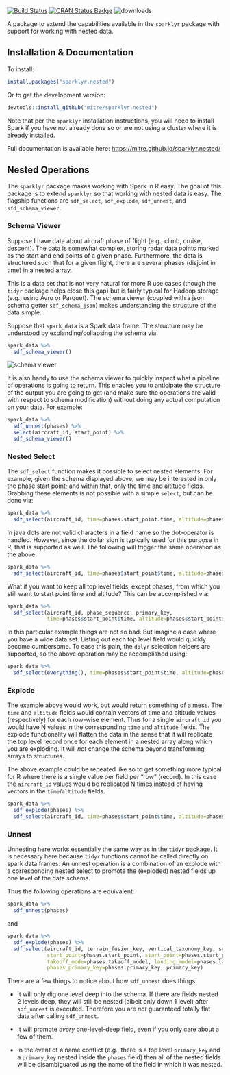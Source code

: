 
[![Build
Status](https://travis-ci.org/mitre/sparklyr.nested.svg?branch=master)](https://travis-ci.org/mitre/sparklyr.nested)
[![CRAN Status
Badge](http://www.r-pkg.org/badges/version/sparklyr.nested)](https://cran.r-project.org/package=sparklyr.nested)
![downloads](http://cranlogs.r-pkg.org/badges/grand-total/sparklyr.nested)

A package to extend the capabilities available in the `sparklyr` package
with support for working with nested data.

## Installation & Documentation

To install:

``` r
install.packages("sparklyr.nested")
```

Or to get the development version:

``` r
devtools::install_github("mitre/sparklyr.nested")
```

Note that per the `sparklyr` installation instructions, you will need to
install Spark if you have not already done so or are not using a cluster
where it is already installed.

Full documentation is available here:
<https://mitre.github.io/sparklyr.nested/>

## Nested Operations

The `sparklyr` package makes working with Spark in R easy. The goal of
this package is to extend `sparklyr` so that working with nested data is
easy. The flagship functions are `sdf_select`, `sdf_explode`,
`sdf_unnest`, and `sfd_schema_viewer`.

### Schema Viewer

Suppose I have data about aircraft phase of flight (e.g., climb, cruise,
descent). The data is somewhat complex, storing radar data points marked
as the start and end points of a given phase. Furthermore, the data is
structured such that for a given flight, there are several phases
(disjoint in time) in a nested array.

This is a data set that is not very natural for more R use cases (though
the `tidyr` package helps close this gap) but is fairly typical for
Hadoop storage (e.g., using Avro or Parquet). The schema viewer (coupled
with a json schema getter `sdf_schema_json`) makes understanding the
structure of the data simple.

Suppose that `spark_data` is a Spark data frame. The structure may be
understood by explanding/collapsing the schema via

``` r
spark_data %>%
  sdf_schema_viewer()
```

![schema viewer](./README-images/schema_viewer.png)

It is also handy to use the schema viewer to quickly inspect what a
pipeline of operations is going to return. This enables you to
anticipate the structure of the output you are going to get (and make
sure the operations are valid with respect to schema modification)
without doing any actual computation on your data. For example:

``` r
spark_data %>%
  sdf_unnest(phases) %>%
  select(aircraft_id, start_point) %>%
  sdf_schema_viewer()
```

### Nested Select

The `sdf_select` function makes it possible to select nested elements.
For example, given the schema displayed above, we may be interested in
only the phase start point; and within that, only the time and altitude
fields. Grabbing these elements is not possible with a simple `select`,
but can be done via:

``` r
spark_data %>%
  sdf_select(aircraft_id, time=phases.start_point.time, altitude=phases.start_point.altitude)
```

In java dots are not valid characters in a field name so the
dot-operator is handled. However, since the dollar sign is typically
used for this purpose in R, that is supported as well. The following
will trigger the same operation as the above:

``` r
spark_data %>%
  sdf_select(aircraft_id, time=phases$start_point$time, altitude=phases$start_point$altitude)
```

What if you want to keep all top level fields, except phases, from which
you still want to start point time and altitude? This can be
accomplished via:

``` r
spark_data %>%
  sdf_select(aircraft_id, phase_sequence, primary_key, 
             time=phases$start_point$time, altitude=phases$start_point$altitude)
```

In this particular example things are not so bad. But imagine a case
where you have a wide data set. Listing out each top level field would
quickly become cumbersome. To ease this pain, the `dplyr` selection
helpers are supported, so the above operation may be accomplished using:

``` r
spark_data %>%
  sdf_select(everything(), time=phases$start_point$time, altitude=phases$start_point$altitude)
```

### Explode

The example above would work, but would return something of a mess. The
`time` and `altitude` fields would contain vectors of time and altitude
values (respectively) for each row-wise element. Thus for a single
`aircraft_id` you would have N values in the corresponding `time` and
`altitude` fields. The explode functionality will flatten the data in
the sense that it will replicate the top level record once for each
element in a nested array along which you are exploding. It will *not*
change the schema beyond transforming arrays to structures.

The above example could be repeated like so to get something more
typical for R where there is a single value per field per “row”
(record). In this case the `aircraft_id` values would be replicated N
times instead of having vectors in the `time`/`altitude` fields.

``` r
spark_data %>%
  sdf_explode(phases) %>%
  sdf_select(aircraft_id, time=phases$start_point$time, altitude=phases$start_point$altitude)
```

### Unnest

Unnesting here works essentially the same way as in the `tidyr` package.
It is necessary here because `tidyr` functions cannot be called directly
on spark data frames. An unnest operation is a combination of an explode
with a corresponding nested select to promote the (exploded) nested
fields up one level of the data schema.

Thus the following operations are equivalent:

``` r
spark_data %>%
  sdf_unnest(phases)
```

and

``` r
spark_data %>%
  sdf_explode(phases) %>%
  sdf_select(aircraft_id, terrain_fusion_key, vertical_taxonomy_key, sequence, 
             start_point=phases.start_point, start_point=phases.start_point, phase=phases.phase,
             takeoff_mode=phases.takeoff_model, landing_model=phases.landing_model, 
             phases_primary_key=phases.primary_key, primary_key)
```

There are a few things to notice about how `sdf_unnest` does things:

- It will only dig one level deep into the schema. If there are fields
  nested 2 levels deep, they will still be nested (albeit only down 1
  level) after `sdf_unnest` is executed. Therefore you are *not*
  guaranteed totally flat data after calling `sdf_unnest`.

- It will promote *every* one-level-deep field, even if you only care
  about a few of them.

- In the event of a name conflict (e.g., there is a top level
  `primary_key` and a `primary_key` nested inside the `phases` field)
  then all of the nested fields will be disambiguated using the name of
  the field in which it was nested.
